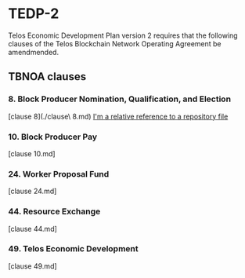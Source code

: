 # TEDP-2
Telos Economic Development Plan version 2 requires that the following clauses of the Telos Blockchain Network Operating Agreement be amendmended.

## TBNOA clauses

### 8. Block Producer Nomination, Qualification, and Election

[clause 8](./clause\ 8.md)
[I'm a relative reference to a repository file](../blob/master/LICENSE)
### 10. Block Producer Pay

[clause 10.md]

### 24. Worker Proposal Fund

[clause 24.md]

### 44. Resource Exchange

[clause 44.md]

### 49. Telos Economic Development

[clause 49.md]
